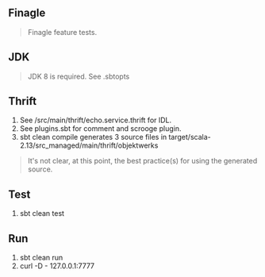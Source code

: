 Finagle
-------
>Finagle feature tests.

JDK
---
>JDK 8 is required. See .sbtopts

Thrift
------
1. See /src/main/thrift/echo.service.thrift for IDL.
2. See plugins.sbt for comment and scrooge plugin.
3. sbt clean compile generates 3 source files in target/scala-2.13/src_managed/main/thrift/objektwerks
>It's not clear, at this point, the best practice(s) for using the generated source.

Test
----
1. sbt clean test

Run
---
1. sbt clean run
2. curl -D - 127.0.0.1:7777